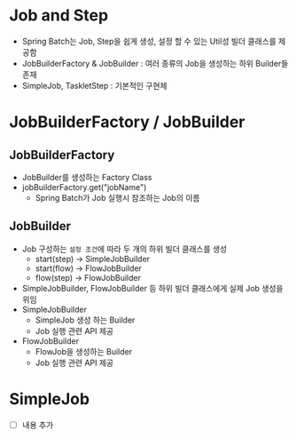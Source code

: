# Job and Step
- Spring Batch는 Job, Step을 쉽게 생성, 설정 할 수 있는 Util성 빌더 클래스를 제공함
- JobBuilderFactory & JobBuilder : 여러 종류의 Job을 생성하는 하위 Builder들 존재
- SimpleJob, TaskletStep : 기본적인 구현체

# JobBuilderFactory / JobBuilder
## JobBuilderFactory 
- JobBuilder를 생성하는 Factory Class
- jobBuilderFactory.get("jobName")
	- Spring Batch가 Job 실행시 참조하는 Job의 이름

## JobBuilder
- Job 구성하는 `설정 조건`에 따라 두 개의 하위 빌더 클래스를 생성
	- start(step) -> SimpleJobBuilder
	- start(flow) -> FlowJobBuilder
	- flow(step) -> FlowJobBuilder
- SimpleJobBuilder, FlowJobBuilder 등 하위 빌더 클래스에게 실제 Job 생성을 위임
- SimpleJobBuilder
	- SimpleJob 생성 하는 Builder
	- Job 실행 관련 API 제공
- FlowJobBuilder
	- FlowJob을 생성하는 Builder
	- Job 실행 관련 API 제공

# SimpleJob
- [ ] 내용 추가 
